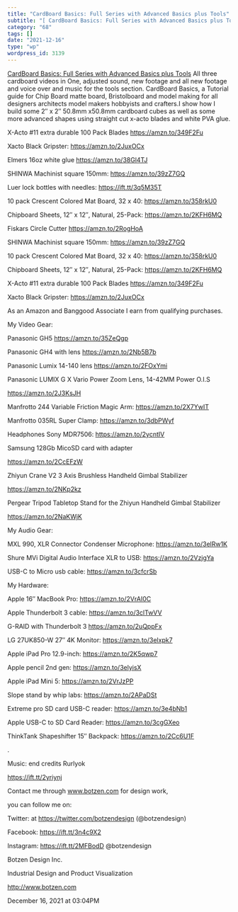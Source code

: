 ```yaml
---
title: "CardBoard Basics: Full Series with Advanced Basics plus Tools"
subtitle: "[ CardBoard Basics: Full Series with Advanced Basics plus Tools](https://youtube.com/watch?v=Pk2wHf4..."
category: "68"
tags: []
date: "2021-12-16"
type: "wp"
wordpress_id: 3139
---
```

[ CardBoard Basics: Full Series with Advanced Basics plus Tools](https://youtube.com/watch?v=Pk2wHf4ub3c&feature=share)
 All three cardboard videos in One, adjusted sound, new footage and all new footage and voice over and music for the tools section.
CardBoard Basics, a Tutorial guide for Chip Board matte board, Bristolboard and model making for all designers architects model makers hobbyists and crafters.I show how I build some 2″ x 2″ 50.8mm x50.8mm cardboard cubes as well as some more advanced shapes using straight cut x-acto blades and white PVA glue.

X-Acto #11 extra durable 100 Pack Blades https://amzn.to/349F2Fu

Xacto Black Gripster: https://amzn.to/2JuxOCx

Elmers 16oz white glue https://amzn.to/38Gl4TJ

SHINWA Machinist square 150mm: https://amzn.to/39zZ7GQ

Luer lock bottles with needles: https://ift.tt/3q5M35T

10 pack Crescent Colored Mat Board, 32 x 40: https://amzn.to/358rkU0

Chipboard Sheets, 12″ x 12″, Natural, 25-Pack: https://amzn.to/2KFH6MQ

Fiskars Circle Cutter https://amzn.to/2RogHoA

SHINWA Machinist square 150mm: https://amzn.to/39zZ7GQ

10 pack Crescent Colored Mat Board, 32 x 40: https://amzn.to/358rkU0

Chipboard Sheets, 12″ x 12″, Natural, 25-Pack: https://amzn.to/2KFH6MQ

X-Acto #11 extra durable 100 Pack Blades https://amzn.to/349F2Fu

Xacto Black Gripster: https://amzn.to/2JuxOCx

As an Amazon and Banggood Associate I earn from qualifying purchases. 

My Video Gear:

Panasonic GH5 https://amzn.to/35ZeQgp

Panasonic GH4 with lens https://amzn.to/2Nb5B7b

Panasonic Lumix 14-140 lens https://amzn.to/2FOxYmi

Panasonic LUMIX G X Vario Power Zoom Lens, 14-42MM Power O.I.S

https://amzn.to/2J3KsJH

Manfrotto 244 Variable Friction Magic Arm: https://amzn.to/2X7YwIT

Manfrotto 035RL Super Clamp: https://amzn.to/3dbPWyf

Headphones Sony MDR7506: https://amzn.to/2ycntIV

Samsung 128Gb MicoSD card with adapter

https://amzn.to/2CcEFzW

Zhiyun Crane V2 3 Axis Brushless Handheld Gimbal Stabilizer

https://amzn.to/2NKp2kz

Pergear Tripod Tabletop Stand for the Zhiyun Handheld Gimbal Stabilizer

https://amzn.to/2NaKWjK

My Audio Gear:

MXL 990, XLR Connector Condenser Microphone: https://amzn.to/3elRw1K

Shure MVi Digital Audio Interface XLR to USB: https://amzn.to/2VzjgYa

USB-C to Micro usb cable: https://amzn.to/3cfcrSb

My Hardware:

Apple 16″ MacBook Pro: https://amzn.to/2VrAI0C

Apple Thunderbolt 3 cable: https://amzn.to/3clTwVV

G-RAID with Thunderbolt 3 https://amzn.to/2uQppFx

LG 27UK850-W 27″ 4K Monitor: https://amzn.to/3elxpk7

Apple iPad Pro 12.9-inch: https://amzn.to/2K5qwp7

Apple pencil 2nd gen: https://amzn.to/3elyisX

Apple iPad Mini 5: https://amzn.to/2VrJzPP

Slope stand by whip labs: https://amzn.to/2APaDSt

Extreme pro SD card USB-C reader: https://amzn.to/3e4bNb1

Apple USB-C to SD Card Reader: https://amzn.to/3cgGXeo

ThinkTank Shapeshifter 15″ Backpack: https://amzn.to/2Cc6U1F

.

Music: end credits Rurlyok

https://ift.tt/2yriynj

Contact me through www.botzen.com for design work,

you can follow me on:

Twitter: at https://twitter.com/botzendesign (@botzendesign)

Facebook: https://ift.tt/3n4c9X2

Instagram: https://ift.tt/2MFBodD @botzendesign

Botzen Design Inc.

Industrial Design and Product Visualization

http://www.botzen.com

December 16, 2021 at 03:04PM
